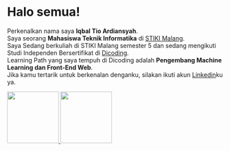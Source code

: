 # Halo semua! 

Perkenalkan nama saya **Iqbal Tio Ardiansyah**.\
Saya seorang **Mahasiswa Teknik Informatika** di [STIKI Malang](https://www.stiki.ac.id).\
Saya Sedang berkuliah di STIKI Malang semester 5 dan sedang mengikuti Studi Independen Bersertifikat di [Dicoding](https://www.dicoding.com/).\
Learning Path yang saya tempuh di Dicoding adalah **Pengembang Machine Learning dan Front-End Web**.\
Jika kamu tertarik untuk berkenalan denganku, silakan ikuti akun [Linkedin](https://www.linkedin.com/in/iqbal-tio-ardiansyah-9b9763216/)ku ya.

<p align="left">
<a href="https://github.com/iqbaltio">
  <img height="120em" src="https://github-readme-stats-eight-theta.vercel.app/api?username=iqbaltio&show_icons=true&theme=algolia&include_all_commits=true&count_private=true"/>
  <img height="120em" src="https://github-readme-stats-eight-theta.vercel.app/api/top-langs/?username=iqbaltio&layout=compact&langs_count=8&theme=algolia"/>
</a>
</p>
